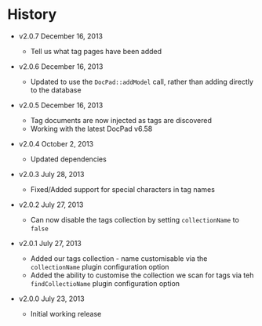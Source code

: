 # History

- v2.0.7 December 16, 2013
	- Tell us what tag pages have been added

- v2.0.6 December 16, 2013
	- Updated to use the `DocPad::addModel` call, rather than adding directly to the database

- v2.0.5 December 16, 2013
	- Tag documents are now injected as tags are discovered
	- Working with the latest DocPad v6.58

- v2.0.4 October 2, 2013
	- Updated dependencies

- v2.0.3 July 28, 2013
	- Fixed/Added support for special characters in tag names

- v2.0.2 July 27, 2013
	- Can now disable the tags collection by setting `collectionName` to `false`

- v2.0.1 July 27, 2013
	- Added our tags collection - name customisable via the `collectionName` plugin configuration option
	- Added the ability to customise the collection we scan for tags via teh `findCollectioName` plugin configuration option

- v2.0.0 July 23, 2013
	- Initial working release
